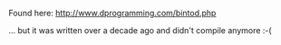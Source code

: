 Found here: http://www.dprogramming.com/bintod.php

... but it was written over a decade ago and didn't compile anymore :-(

